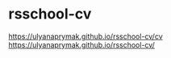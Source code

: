 # rsschool-cv
https://ulyanaprymak.github.io/rsschool-cv/cv
https://ulyanaprymak.github.io/rsschool-cv/
